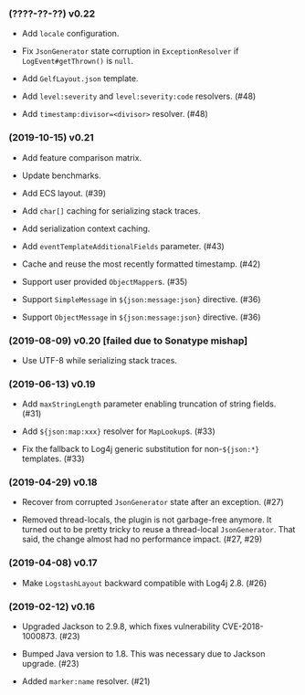 ### (????-??-??) v0.22

- Add `locale` configuration.

- Fix `JsonGenerator` state corruption in `ExceptionResolver` if
  `LogEvent#getThrown()` is `null`.

- Add `GelfLayout.json` template.

- Add `level:severity` and `level:severity:code` resolvers. (#48)

- Add `timestamp:divisor=<divisor>` resolver. (#48)

### (2019-10-15) v0.21

- Add feature comparison matrix.

- Update benchmarks.

- Add ECS layout. (#39)

- Add `char[]` caching for serializing stack traces.

- Add serialization context caching.

- Add `eventTemplateAdditionalFields` parameter. (#43)

- Cache and reuse the most recently formatted timestamp. (#42)

- Support user provided `ObjectMapper`s. (#35)

- Support `SimpleMessage` in `${json:message:json}` directive. (#36)

- Support `ObjectMessage` in `${json:message:json}` directive. (#36)

### (2019-08-09) v0.20 \[failed due to Sonatype mishap]

- Use UTF-8 while serializing stack traces.

### (2019-06-13) v0.19

- Add `maxStringLength` parameter enabling truncation of string fields. (#31)

- Add `${json:map:xxx}` resolver for `MapLookup`s. (#33)

- Fix the fallback to Log4j generic substitution for non-`${json:*}` templates. (#33)

### (2019-04-29) v0.18

- Recover from corrupted `JsonGenerator` state after an exception. (#27)

- Removed thread-locals, the plugin is not garbage-free anymore. It turned out
  to be pretty tricky to reuse a thread-local `JsonGenerator`. That said, the
  change almost had no performance impact. (#27, #29)

### (2019-04-08) v0.17

- Make `LogstashLayout` backward compatible with Log4j 2.8. (#26)

### (2019-02-12) v0.16

- Upgraded Jackson to 2.9.8, which fixes vulnerability CVE-2018-1000873. (#23)

- Bumped Java version to 1.8. This was necessary due to Jackson upgrade. (#23)

- Added `marker:name` resolver. (#21)
